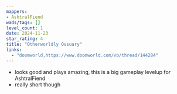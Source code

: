 ```yaml
---
mappers:
- AshtralFiend
wads/tags: []
level_count: 1
date: 2024-11-23
star_rating: 4
title: "Otherworldly Ossuary"
links:
  - "doomworld,https://www.doomworld.com/vb/thread/144284"
---
```


- looks good and plays amazing, this is a big gameplay levelup for AshtralFiend
- really short though